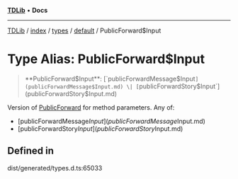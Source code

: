 [**TDLib**](../../../../../../README.md) • **Docs**

***

[TDLib](../../../../../../modules.md) / [index](../../../../../README.md) / [types](../../../README.md) / [default](../README.md) / PublicForward$Input

# Type Alias: PublicForward$Input

> **PublicForward$Input**: [`publicForwardMessage$Input`](publicForwardMessage$Input.md) \| [`publicForwardStory$Input`](publicForwardStory$Input.md)

Version of [PublicForward](PublicForward.md) for method parameters.
Any of:
- [publicForwardMessage$Input](publicForwardMessage$Input.md)
- [publicForwardStory$Input](publicForwardStory$Input.md)

## Defined in

dist/generated/types.d.ts:65033
